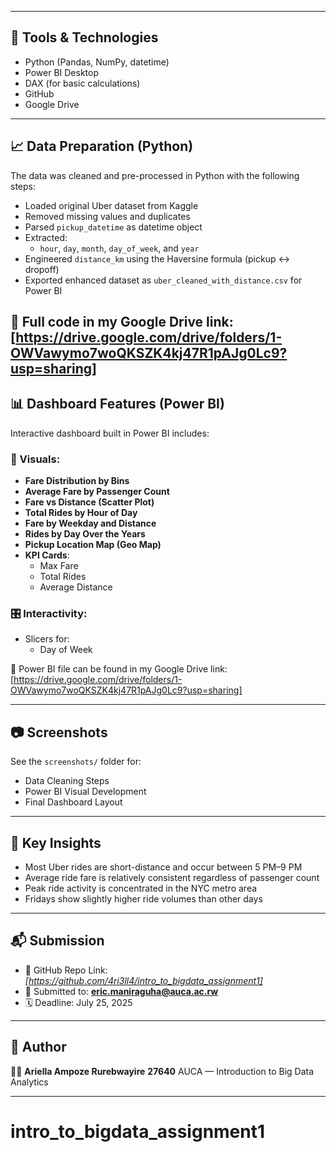 
---

## 🔧 Tools & Technologies
- Python (Pandas, NumPy, datetime)
- Power BI Desktop
- DAX (for basic calculations)
- GitHub
- Google Drive

---

## 📈 Data Preparation (Python)

The data was cleaned and pre-processed in Python with the following steps:

- Loaded original Uber dataset from Kaggle
- Removed missing values and duplicates
- Parsed `pickup_datetime` as datetime object
- Extracted:
  - `hour`, `day`, `month`, `day_of_week`, and `year`
- Engineered `distance_km` using the Haversine formula (pickup ↔ dropoff)
- Exported enhanced dataset as `uber_cleaned_with_distance.csv` for Power BI

📌 Full code in my Google Drive link: [https://drive.google.com/drive/folders/1-OWVawymo7woQKSZK4kj47R1pAJg0Lc9?usp=sharing]
---

## 📊 Dashboard Features (Power BI)

Interactive dashboard built in Power BI includes:

### 📌 Visuals:
- **Fare Distribution by Bins**
- **Average Fare by Passenger Count**
- **Fare vs Distance (Scatter Plot)**
- **Total Rides by Hour of Day**
- **Fare by Weekday and Distance**
- **Rides by Day Over the Years**
- **Pickup Location Map (Geo Map)**
- **KPI Cards**:
  - Max Fare
  - Total Rides
  - Average Distance

### 🎛️ Interactivity:
- Slicers for:
  - Day of Week


📌 Power BI file can be found in my Google Drive link: [https://drive.google.com/drive/folders/1-OWVawymo7woQKSZK4kj47R1pAJg0Lc9?usp=sharing]


---

## 📷 Screenshots
See the `screenshots/` folder for:
- Data Cleaning Steps
- Power BI Visual Development
- Final Dashboard Layout

---

## 📌 Key Insights

- Most Uber rides are short-distance and occur between 5 PM–9 PM
- Average ride fare is relatively consistent regardless of passenger count
- Peak ride activity is concentrated in the NYC metro area
- Fridays show slightly higher ride volumes than other days

---

## 📬 Submission

- 🔗 GitHub Repo Link: *[https://github.com/4ri3ll4/intro_to_bigdata_assignment1]*
- 📧 Submitted to: **eric.maniraguha@auca.ac.rw**
- 🗓️ Deadline: July 25, 2025

---

## 🧠 Author

👩🏽 **Ariella Ampoze Rurebwayire** 
    **27640**
AUCA — Introduction to Big Data Analytics  


---

# intro_to_bigdata_assignment1
